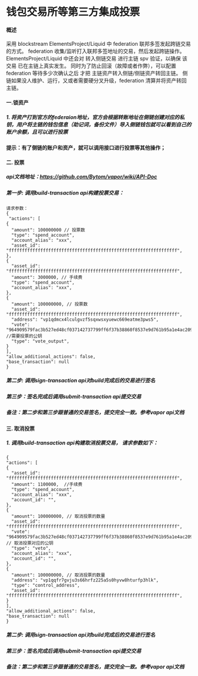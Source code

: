 #  钱包交易所等第三方集成投票

#### 概述

采用 blockstream ElementsProject/Liquid 中 federation 联邦多签发起跨链交易的方式。
federation 收集/监听打入联邦多签地址的交易，然后发起跨链操作。
ElementsProject/Liquid 中还会对 转入侧链交易 进行主链 spv 验证，以确保 该交易 已在主链上真实发生。
同时为了防止回滚（故障或者作弊），可以配置 federation 等待多少次确认之后 才把 主链资产转入侧链/侧链资产转回主链。
侧链如果没人维护、运行，又或者需要硬分叉升级，federation 清算并将资产转回主链。


#### 一.锁资产
##### 1. 将资产打到官方的federaion地址，官方会根据转账地址在侧链创建对应的私钥，用户将主链的钱包信息（助记词，备份文件）导入侧链钱包就可以看到自己的账户余额，且可以进行投票

#### 提示：有了侧链的账户和资产，就可以调用接口进行投票等其他操作；

#### 二. 投票

##### api文档地址：<https://github.com/Bytom/vapor/wiki/API-Doc>

##### 第一步: 调用build-transaction api构建投票交易：

    请求参数：
    {
     "actions": [
    {
      "amount": 100000000 // 投票数
      "type": "spend_account",
      "account_alias": "xxx",
      "asset_id": "ffffffffffffffffffffffffffffffffffffffffffffffffffffffffffffffff",
    },
    {
      "asset_id": "ffffffffffffffffffffffffffffffffffffffffffffffffffffffffffffffff",
      "amount": 3000000, // 手续费
      "type": "spend_account",
      "account_alias": "xxx",
    },
    {
      "amount": 100000000, // 投票数
      "asset_id": "ffffffffffffffffffffffffffffffffffffffffffffffffffffffffffffffff",
      "address": "vp1qdmcx4lculgvzf5sqxwsxyuewc669eatme3pws5",
      "vote": "964909579fac3b527ed48cf037142737799ff6f37b38860f8537e9d761b95a1e4ac209a13b766be5f43a930160dad9355ddcca7db965819767629aff571953bd", //需要投票的公钥
      "type": "vote_output",
    }
    ],
    "allow_additional_actions": false,
    "base_transaction": null
    }

##### 第二步: 调用sign-transaction api对build完成后的交易进行签名


##### 第三步：签名完成后调用submit-transaction api提交交易

##### 备注：第二步和第三步跟普通的交易签名，提交完全一致。参考vapor api文档

#### 三. 取消投票

##### 1. 调用build-transaction api构建取消投票交易， 请求参数如下：

    {
    "actions": [
    {
      "asset_id": "ffffffffffffffffffffffffffffffffffffffffffffffffffffffffffffffff",
      "amount": 1100000,  //手续费
      "type": "spend_account",
      "account_alias": "xxx",
      "account_id": "",
    },
    {
      "amount": 100000000, // 取消投票的数量
      "asset_id": "ffffffffffffffffffffffffffffffffffffffffffffffffffffffffffffffff",
      "vote": "964909579fac3b527ed48cf037142737799ff6f37b38860f8537e9d761b95a1e4ac209a13b766be5f43a930160dad9355ddcca7db965819767629aff571953bd", // 取消投票对应的公钥
      "type": "veto",
      "account_alias": "xxx",
      "account_id": "",
    },
    {
      "amount": 100000000, // 取消投票的数量
      "address": "vp1qqfr7gvju3s66hrfz225a5s0hyvw8hturfp3hlk",
      "type": "control_address",
      "asset_id": "ffffffffffffffffffffffffffffffffffffffffffffffffffffffffffffffff",
    }
    ],
    "allow_additional_actions": false,
    "base_transaction": null
    }
    
##### 第二步: 调用sign-transaction api对build完成后的交易进行签名

##### 第三步：签名完成后调用submit-transaction api提交交易

##### 备注：第二步和第三步跟普通的交易签名，提交完全一致。参考vapor api文档


